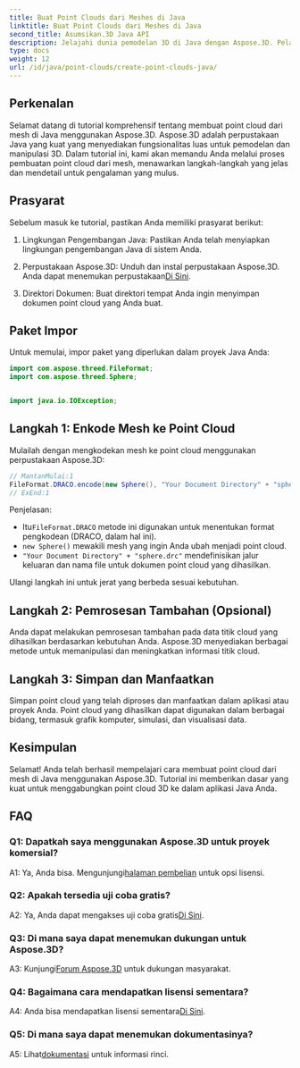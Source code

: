 ```yaml
---
title: Buat Point Clouds dari Meshes di Java
linktitle: Buat Point Clouds dari Meshes di Java
second_title: Asumsikan.3D Java API
description: Jelajahi dunia pemodelan 3D di Java dengan Aspose.3D. Pelajari cara membuat awan titik dari jerat dengan mudah.
type: docs
weight: 12
url: /id/java/point-clouds/create-point-clouds-java/
---
```

## Perkenalan

Selamat datang di tutorial komprehensif tentang membuat point cloud dari mesh di Java menggunakan Aspose.3D. Aspose.3D adalah perpustakaan Java yang kuat yang menyediakan fungsionalitas luas untuk pemodelan dan manipulasi 3D. Dalam tutorial ini, kami akan memandu Anda melalui proses pembuatan point cloud dari mesh, menawarkan langkah-langkah yang jelas dan mendetail untuk pengalaman yang mulus.

## Prasyarat

Sebelum masuk ke tutorial, pastikan Anda memiliki prasyarat berikut:

1. Lingkungan Pengembangan Java: Pastikan Anda telah menyiapkan lingkungan pengembangan Java di sistem Anda.

2.  Perpustakaan Aspose.3D: Unduh dan instal perpustakaan Aspose.3D. Anda dapat menemukan perpustakaan[Di Sini](https://releases.aspose.com/3d/java/).

3. Direktori Dokumen: Buat direktori tempat Anda ingin menyimpan dokumen point cloud yang Anda buat.

## Paket Impor

Untuk memulai, impor paket yang diperlukan dalam proyek Java Anda:

```java
import com.aspose.threed.FileFormat;
import com.aspose.threed.Sphere;


import java.io.IOException;
```

## Langkah 1: Enkode Mesh ke Point Cloud

Mulailah dengan mengkodekan mesh ke point cloud menggunakan perpustakaan Aspose.3D:

```java
// MantanMulai:1
FileFormat.DRACO.encode(new Sphere(), "Your Document Directory" + "sphere.drc");
// ExEnd:1
```

Penjelasan:
-  Itu`FileFormat.DRACO` metode ini digunakan untuk menentukan format pengkodean (DRACO, dalam hal ini).
- `new Sphere()` mewakili mesh yang ingin Anda ubah menjadi point cloud.
- `"Your Document Directory" + "sphere.drc"` mendefinisikan jalur keluaran dan nama file untuk dokumen point cloud yang dihasilkan.

Ulangi langkah ini untuk jerat yang berbeda sesuai kebutuhan.

## Langkah 2: Pemrosesan Tambahan (Opsional)

Anda dapat melakukan pemrosesan tambahan pada data titik cloud yang dihasilkan berdasarkan kebutuhan Anda. Aspose.3D menyediakan berbagai metode untuk memanipulasi dan meningkatkan informasi titik cloud.

## Langkah 3: Simpan dan Manfaatkan

Simpan point cloud yang telah diproses dan manfaatkan dalam aplikasi atau proyek Anda. Point cloud yang dihasilkan dapat digunakan dalam berbagai bidang, termasuk grafik komputer, simulasi, dan visualisasi data.

## Kesimpulan

Selamat! Anda telah berhasil mempelajari cara membuat point cloud dari mesh di Java menggunakan Aspose.3D. Tutorial ini memberikan dasar yang kuat untuk menggabungkan point cloud 3D ke dalam aplikasi Java Anda.

## FAQ

### Q1: Dapatkah saya menggunakan Aspose.3D untuk proyek komersial?

 A1: Ya, Anda bisa. Mengunjungi[halaman pembelian](https://purchase.aspose.com/buy) untuk opsi lisensi.

### Q2: Apakah tersedia uji coba gratis?

 A2: Ya, Anda dapat mengakses uji coba gratis[Di Sini](https://releases.aspose.com/).

### Q3: Di mana saya dapat menemukan dukungan untuk Aspose.3D?

 A3: Kunjungi[Forum Aspose.3D](https://forum.aspose.com/c/3d/18) untuk dukungan masyarakat.

### Q4: Bagaimana cara mendapatkan lisensi sementara?

 A4: Anda bisa mendapatkan lisensi sementara[Di Sini](https://purchase.aspose.com/temporary-license/).

### Q5: Di mana saya dapat menemukan dokumentasinya?

 A5: Lihat[dokumentasi](https://reference.aspose.com/3d/java/) untuk informasi rinci.